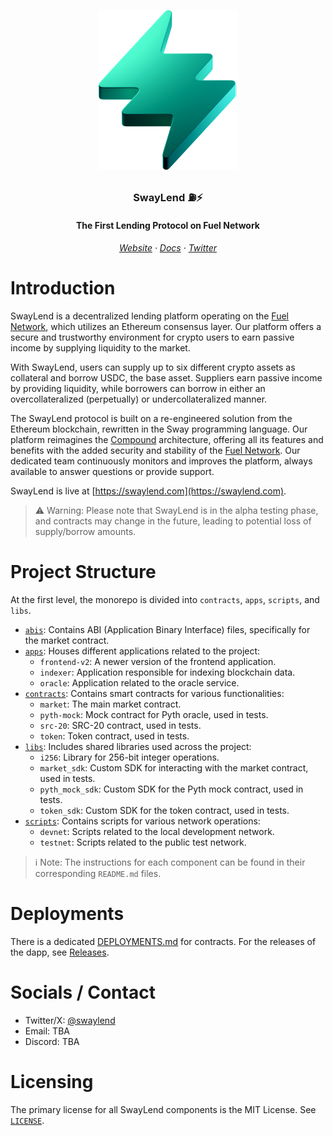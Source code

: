<div align="center" id="logo">

![SwayLend](assets/svg/logo.svg)

<h3>SwayLend ⛽️⚡️</h3>

<h4>The First Lending Protocol on Fuel Network</h4>

</div>

<h6 align="center">
  <a target="_blank" href="https://swaylend.com">Website</a>
  ·
  <a target="_blank" href="https://docs.swaylend.com/">Docs</a>
  ·
  <a target="_blank" href="https://x.com/swaylend">Twitter</a>
</h6>


# Introduction

SwayLend is a decentralized lending platform operating on the [Fuel Network](https://fuel.network), which utilizes an Ethereum consensus layer. Our platform offers a secure and trustworthy environment for crypto users to earn passive income by supplying liquidity to the market.

With SwayLend, users can supply up to six different crypto assets as collateral and borrow USDC, the base asset. Suppliers earn passive income by providing liquidity, while borrowers can borrow in either an overcollateralized (perpetually) or undercollateralized manner.

The SwayLend protocol is built on a re-engineered solution from the Ethereum blockchain, rewritten in the Sway programming language. Our platform reimagines the [Compound](https://compound.finance/) architecture, offering all its features and benefits with the added security and stability of the [Fuel Network](https://fuel.network). Our dedicated team continuously monitors and improves the platform, always available to answer questions or provide support.

SwayLend is live at [https://swaylend.com](https://swaylend.com).

> ⚠️ Warning: Please note that SwayLend is in the alpha testing phase, and contracts may change in the future, leading to potential loss of supply/borrow amounts.


# Project Structure

At the first level, the monorepo is divided into `contracts`, `apps`, `scripts`, and `libs`.

* [`abis`](/abis/): Contains ABI (Application Binary Interface) files, specifically for the market contract.
* [`apps`](/apps/): Houses different applications related to the project:
  + `frontend-v2`: A newer version of the frontend application.
  + `indexer`: Application responsible for indexing blockchain data.
  + `oracle`: Application related to the oracle service.
* [`contracts`](/contracts/): Contains smart contracts for various functionalities:
  + `market`: The main market contract.
  + `pyth-mock`: Mock contract for Pyth oracle, used in tests.
  + `src-20`: SRC-20 contract, used in tests.
  + `token`: Token contract, used in tests.
* [`libs`](/libs/): Includes shared libraries used across the project:
  + `i256`: Library for 256-bit integer operations.
  + `market_sdk`: Custom SDK for interacting with the market contract, used in tests.
  + `pyth_mock_sdk`: Custom SDK for the Pyth mock contract, used in tests.
  + `token_sdk`: Custom SDK for the token contract, used in tests.
* [`scripts`](/scripts/): Contains scripts for various network operations:
  + `devnet`: Scripts related to the local development network.
  + `testnet`: Scripts related to the public test network.
 
> ℹ️ Note: The instructions for each component can be found in their corresponding `README.md` files.



# Deployments

There is a dedicated [DEPLOYMENTS.md](DEPLOYMENTS.md) for contracts. For the releases of the dapp, see [Releases](https://github.com/Swaylend/swaylend-monorepo/releases).

# Socials / Contact
* Twitter/X: [@swaylend](https://x.com/swaylend)
* Email: TBA
* Discord: TBA

# Licensing

The primary license for all SwayLend components is the MIT License. See [`LICENSE`](/LICENSE).
